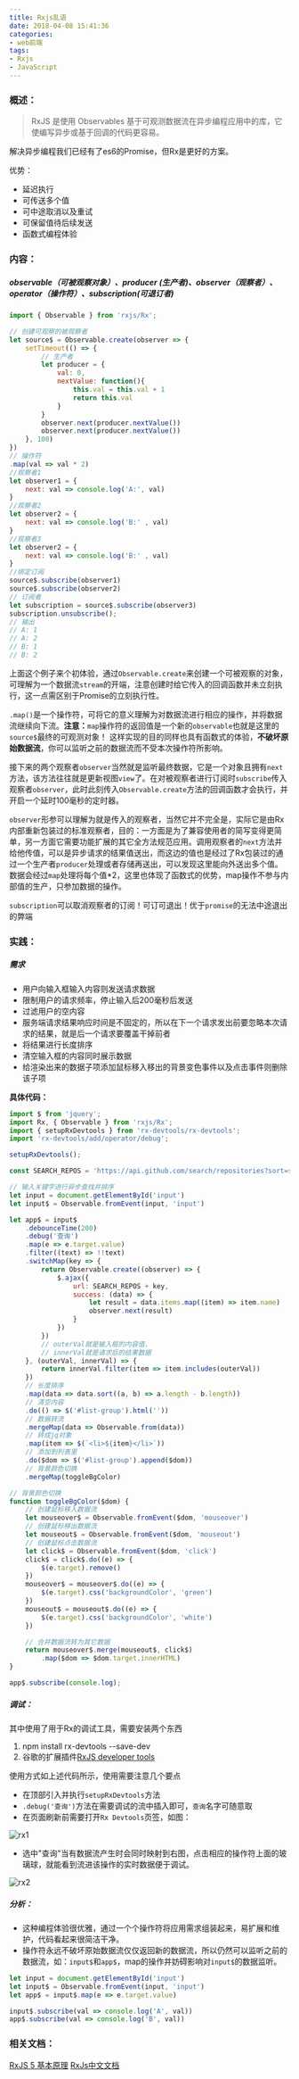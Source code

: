 ```yaml
---
title: Rxjs乱语
date: 2018-04-08 15:41:36
categories:
- web前端
tags:
- Rxjs
- JavaScript
---
```


### 概述：

> RxJS 是使用 Observables 基于可观测数据流在异步编程应用中的库，它使编写异步或基于回调的代码更容易。

解决异步编程我们已经有了es6的Promise，但Rx是更好的方案。

优势：
* 延迟执行
* 可传送多个值
* 可中途取消以及重试
* 可保留值待后续发送
* 函数式编程体验

<!-- more -->


### 内容：

##### observable（可被观察对象）、producer (生产者)、observer（观察者）、operator（操作符）、subscription(可退订者)

```js
import { Observable } from 'rxjs/Rx';

// 创建可观察的被观察者
let source$ = Observable.create(observer => {
    setTimeout(() => {
        // 生产者
        let producer = {
            val: 0,
            nextValue: function(){
                this.val = this.val + 1
                return this.val
            }
        }
        observer.next(producer.nextValue())
        observer.next(producer.nextValue())
    }, 100)
})
// 操作符
.map(val => val * 2)
//观察者1
let observer1 = {
    next: val => console.log('A:', val)
}
//观察者2
let observer2 = {
    next: val => console.log('B:' , val)
}
//观察者3
let observer2 = {
    next: val => console.log('B:' , val)
}
//绑定订阅
source$.subscribe(observer1)
source$.subscribe(observer2)
// 订阅者
let subscription = source$.subscribe(observer3)
subscription.unsubscribe();
// 输出
// A: 1
// A: 2
// B: 1
// B: 2
```
上面这个例子来个初体验，通过`Observable.create`来创建一个可被观察的对象，可理解为一个数据流`stream`的开端，注意创建时给它传入的回调函数并未立刻执行，这一点需区别于Promise的立刻执行性。

`.map()`是一个操作符，可将它的意义理解为对数据流进行相应的操作，并将数据流继续向下流。**注意：**`map`操作符的返回值是一个新的`observable`也就是这里的`source$`最终的可观测对象！
这样实现的目的同样也具有函数式的体验，**不破坏原始数据流**，你可以监听之前的数据流而不受本次操作符所影响。

接下来的两个观察者`observer`当然就是监听最终数据，它是一个对象且拥有`next`方法，该方法往往就是更新视图`view`了。在对被观察者进行订阅时`subscribe`传入观察者`observer`，此时此刻传入`Observable.create`方法的回调函数才会执行，并开启一个延时100毫秒的定时器。

`observer`形参可以理解为就是传入的观察者，当然它并不完全是，实际它是由Rx内部重新包装过的标准观察者，目的：一方面是为了兼容使用者的简写变得更简单，另一方面它需要功能扩展的其它全方法规范应用。调用观察者的`next`方法并给他传值，可以是异步请求的结果值送出，而这边的值也是经过了Rx包装过的通过一个生产者`producer`处理或者存储再送出，可以发现这里能向外送出多个值。数据会经过`map`处理将每个值*2，这里也体现了函数式的优势，map操作不参与内部值的生产，只参加数据的操作。

`subscription`可以取消观察者的订阅！可订可退出！优于`promise`的无法中途退出的弊端



### 实践：

##### 需求
* 用户向输入框输入内容则发送请求数据
* 限制用户的请求频率，停止输入后200毫秒后发送
* 过滤用户的空内容
* 服务端请求结果响应时间是不固定的，所以在下一个请求发出前要忽略本次请求的结果，就是后一个请求要覆盖干掉前者
* 将结果进行长度排序
* 清空输入框的内容同时展示数据
* 给渲染出来的数据子项添加鼠标移入移出的背景变色事件以及点击事件则删除该子项

**具体代码：**

```js
import $ from 'jquery';
import Rx, { Observable } from 'rxjs/Rx';
import { setupRxDevtools } from 'rx-devtools/rx-devtools';
import 'rx-devtools/add/operator/debug';

setupRxDevtools();

const SEARCH_REPOS = 'https://api.github.com/search/repositories?sort=stars&order=desc&q=';

// 输入关键字进行异步查找并排序
let input = document.getElementById('input')
let input$ = Observable.fromEvent(input, 'input')

let app$ = input$
    .debounceTime(200)
    .debug('查询')
    .map(e => e.target.value)
    .filter((text) => !!text)
    .switchMap(key => {
        return Observable.create((observer) => {
            $.ajax({
                url: SEARCH_REPOS + key,
                success: (data) => {
                    let result = data.items.map((item) => item.name)
                    observer.next(result)
                }
            })
        })
        // outerVal就是输入框的内容值，
        // innerVal就是请求后的结果数据
    }, (outerVal, innerVal) => {
        return innerVal.filter(item => item.includes(outerVal))
    })
    // 长度排序
    .map(data => data.sort((a, b) => a.length - b.length))
    // 清空内容
    .do(() => $('#list-group').html(''))
    // 数据转流
    .mergeMap(data => Observable.from(data))
    // 转成jq对象
    .map(item => $(`<li>${item}</li>`))
    // 添加到列表里
    .do($dom => $('#list-group').append($dom))
    // 背景颜色切换
    .mergeMap(toggleBgColor)

// 背景颜色切换
function toggleBgColor($dom) {
    // 创建鼠标移入数据流
    let mouseover$ = Observable.fromEvent($dom, 'mouseover')
    // 创建鼠标移出数据流
    let mouseout$ = Observable.fromEvent($dom, 'mouseout')
    // 创建鼠标点击数据流
    let click$ = Observable.fromEvent($dom, 'click')
    click$ = click$.do((e) => {
        $(e.target).remove()
    })
    mouseover$ = mouseover$.do((e) => {
        $(e.target).css('backgroundColor', 'green')
    })
    mouseout$ = mouseout$.do((e) => {
        $(e.target).css('backgroundColor', 'white')
    })

    // 合并数据流转为其它数据
    return mouseover$.merge(mouseout$, click$)
        .map($dom => $dom.target.innerHTML)
}

app$.subscribe(console.log);
```


##### 调试：
其中使用了用于Rx的调试工具，需要安装两个东西
1. npm install rx-devtools --save-dev
2. 谷歌的扩展插件[RxJS developer tools](https://chrome.google.com/webstore/detail/rxjs-developer-tools/dedeglckjaldaochjmnochcfamanokie)

使用方式如上述代码所示，使用需要注意几个要点
* 在顶部引入并执行`setupRxDevtools`方法
* `.debug('查询')`方法在需要调试的流中插入即可，`查询`名字可随意取
* 在页面刷新前需要打开`Rx Devtools`页签，如图：

![rx1](/images/debug/rx1.png)
* 选中"查询"当有数据流产生时会同时映射到右图，点击相应的操作符上面的玻璃球，就能看到流进该操作的实时数据便于调试。

![rx2](/images/debug/rx2.png)

##### 分析：
* 这种编程体验很优雅，通过一个个操作符将应用需求组装起来，易扩展和维护，代码看起来很简洁干净。
* 操作符永远不破坏原始数据流仅仅返回新的数据流，所以仍然可以监听之前的数据流，如：`input$`和`app$`，map的操作并妨碍影响对`input$`的数据监听。

```js
let input = document.getElementById('input')
let input$ = Observable.fromEvent(input, 'input')
let app$ = input$.map(e => e.target.value)

input$.subscribe(val => console.log('A', val))
app$.subscribe(val => console.log('B', val))
```


### 相关文档：

[RxJS 5 基本原理](https://rxjs-cn.github.io/rxjs5-ultimate-cn/)
[RxJs中文文档](http://cn.rx.js.org/)
